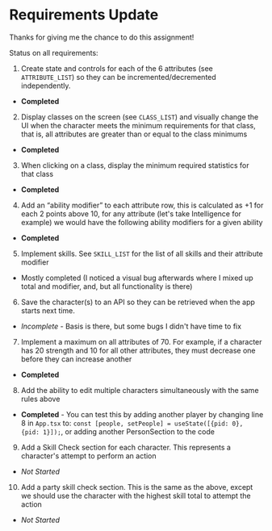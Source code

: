 # Requirements Update
Thanks for giving me the chance to do this assignment!

Status on all requirements:

1. Create state and controls for each of the 6 attributes (see `ATTRIBUTE_LIST`) so they can be incremented/decremented independently.
 - **Completed**
2. Display classes on the screen (see `CLASS_LIST`) and visually change the UI when the character meets the minimum requirements for that class, that is, all attributes are greater than or equal to the class minimums
 - **Completed**
3. When clicking on a class, display the minimum required statistics for that class
 - **Completed**
4. Add an “ability modifier” to each attribute row, this is calculated as +1 for each 2 points above 10, for any attribute (let's take Intelligence for example) we would have the following ability modifiers for a given ability
 - **Completed**
5. Implement skills. See `SKILL_LIST` for the list of all skills and their attribute modifier 
 - Mostly completed (I noticed a visual bug afterwards where I mixed up total and modifier, and, but all functionality is there)
6. Save the character(s) to an API so they can be retrieved when the app starts next time. 
 - *Incomplete* - Basis is there, but some bugs I didn't have time to fix
7. Implement a maximum on all attributes of 70. For example, if a character has 20 strength and 10 for all other attributes, they must decrease one before they can increase another
 - **Completed**
8. Add the ability to edit multiple characters simultaneously with the same rules above
 - **Completed** - You can test this by adding another player by changing line 8 in `App.tsx` to:
 `const [people, setPeople] = useState([{pid: 0}, {pid: 1}]);`, or adding another PersonSection to the code
9. Add a Skill Check section for each character. This represents a character's attempt to perform an action
 - *Not Started*
10. Add a party skill check section. This is the same as the above, except we should use the character with the highest skill total to attempt the action
 - *Not Started*